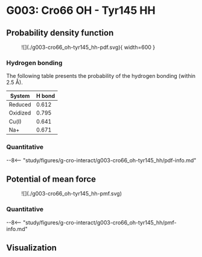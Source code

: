 # G003: Cro66 OH - Tyr145 HH

## Probability density function

<figure markdown>
![](./g003-cro66_oh-tyr145_hh-pdf.svg){ width=600 }
</figure>

### Hydrogen bonding

The following table presents the probability of the hydrogen bonding (within 2.5 Å).

| System | H bond |
| ------ | ------ |
| Reduced | 0.612 |
| Oxidized | 0.795 |
| Cu(I) | 0.641 |
| Na+ | 0.671 |

### Quantitative

--8<-- "study/figures/g-cro-interact/g003-cro66_oh-tyr145_hh/pdf-info.md"

## Potential of mean force

<figure markdown>
![](./g003-cro66_oh-tyr145_hh-pmf.svg)
</figure>

### Quantitative

--8<-- "study/figures/g-cro-interact/g003-cro66_oh-tyr145_hh/pmf-info.md"

## Visualization

<div id="reduced-view" class="mol-container"></div>
<script>
document.addEventListener('DOMContentLoaded', (event) => {
    const viewer = molstar.Viewer.create('reduced-view', {
        layoutIsExpanded: false,
        layoutShowControls: false,
        layoutShowRemoteState: false,
        layoutShowSequence: true,
        layoutShowLog: false,
        layoutShowLeftPanel: false,
        viewportShowExpand: true,
        viewportShowSelectionMode: true,
        viewportShowAnimation: false,
        pdbProvider: 'rcsb',
    }).then(viewer => {
        // viewer.loadStructureFromUrl("/analysis/005-rogfp-glh-md/data/traj/frame_106403.pdb", "pdb");
        viewer.loadSnapshotFromUrl("/misc/002-molstar-states/reduced-example.molj", "molj");
    });
});
</script>
